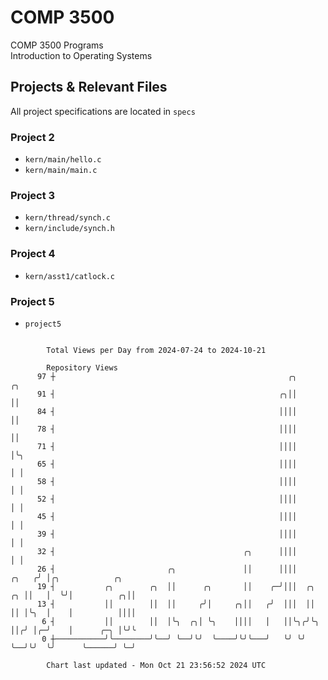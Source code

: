 # COMP 3500
COMP 3500 Programs  
Introduction to Operating Systems  
## Projects & Relevant Files
All project specifications are located in `specs`
### Project 2
- `kern/main/hello.c`
- `kern/main/main.c`
### Project 3
- `kern/thread/synch.c`
- `kern/include/synch.h`
### Project 4
- `kern/asst1/catlock.c`
### Project 5
- `project5`

```

        Total Views per Day from 2024-07-24 to 2024-10-21

        Repository Views
      97 ┼                                                    ╭╮                ╭╮
      91 ┤                                                  ╭╮││                ││
      84 ┤                                                  ││││                ││
      78 ┤                                                  ││││                ││
      71 ┤                                                  ││││                │╰╮
      65 ┤                                                  ││││                │ │
      58 ┤                                                  ││││                │ │
      52 ┤                                                  ││││                │ │
      45 ┤                                                  ││││                │ │
      39 ┤                                                  ││││                │ │
      32 ┤                                          ╭╮      ││││                │ │
      26 ┤                         ╭╮               ││      ││││          ╭╮   ╭╯ │╭╮            ╭╮
      19 ┤           ╭╮        ╭╮  ││      ╭╮       ││    ╭─╯│││  ╭╮   ╭╮ ││   │  ╰╯│          ╭╮││
      13 ┤           ││        ││  ││     ╭╯│     ╭╮││   ╭╯  │││  ││   ││ │╰╮  │    │          ││││
       6 ┤           ││        ││  │╰╮  ╭╮│ ╰╮    ││││   │   ││╰╮╭╯╰╮  ││╭╯ │╭─╯    │      ╭─╮ │╰╯╰
       0 ┼───────────╯╰────────╯╰──╯ ╰──╯╰╯  ╰────╯╰╯╰───╯   ╰╯ ╰╯  ╰──╯╰╯  ╰╯      ╰──────╯ ╰─╯

        Chart last updated - Mon Oct 21 23:56:52 2024 UTC
        
```
